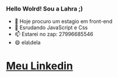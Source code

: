 ### Hello Wolrd! Sou a Lahra ;)

- 🔭 Hoje procuro um estagio em front-end
- 🌱 Esrudando JavaScript e Css
- 📫 Estarei no zap: 27996685546
- 😄 ela\dela

<div>
  <a href="https://www.linkedin.com/in/lahrasouza123">
    <h1> Meu Linkedin </h1>
</div>
